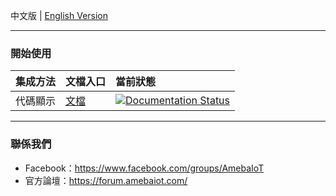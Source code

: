 中文版 | [English Version](./README.md)

---
### 開始使用

|集成方法|文檔入口|當前狀態|
|:----|:-----|:-----|
|代碼顯示|[文檔](https://rtd-test-zh.readthedocs.io/zh_TW/latest/) | [![Documentation Status](https://readthedocs.org/projects/code-blocks/badge/?version=latest)](https://readthedocs.org/projects/rtd-test-zh/)|

---
### 聯係我們

- Facebook：https://www.facebook.com/groups/AmebaIoT
- 官方論壇：https://forum.amebaiot.com/ 
